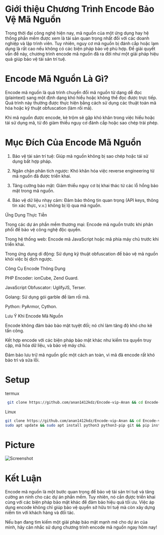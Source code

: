 # Giới thiệu Chương Trình Encode Bảo Vệ Mã Nguồn

Trong thời đại công nghệ hiện nay, mã nguồn của một ứng dụng hay hệ thống phần mềm được xem là tài sản quan trọng nhất đối với các doanh nghiệp và lập trình viên. Tuy nhiên, nguy cơ mã nguồn bị đánh cắp hoặc lạm dụng là rất cao nếu không có các biện pháp bảo vệ phù hợp. Để giải quyết vấn đề này, chương trình encode mã nguồn đã ra đời như một giải pháp hiệu quả giúp bảo vệ tài sản trí tuệ.

# Encode Mã Nguồn Là Gì?

Encode mã nguồn là quá trình chuyển đổi mã nguồn từ dạng dễ đọc (plaintext) sang một định dạng khó hiểu hoặc không thể đọc được trực tiếp. Quá trình này thường được thực hiện bằng cách sử dụng các thuật toán mã hóa hoặc kỹ thuật obfuscation (làm rối mã).

Khi mã nguồn được encode, kẻ trộm sẽ gặp khó khăn trong việc hiểu hoặc tái sử dụng mã, từ đó giảm thiểu nguy cơ đánh cắp hoặc sao chép trái phép.

# Mục Đích Của Encode Mã Nguồn

1. Bảo vệ tài sản trí tuệ: Giúp mã nguồn không bị sao chép hoặc tái sử dụng bất hợp pháp.


2. Ngăn chặn phân tích ngược: Khó khăn hóa việc reverse engineering từ mã nguồn đã được triển khai.


3. Tăng cường bảo mật: Giảm thiểu nguy cơ bị khai thác từ các lỗ hổng bảo mật trong mã nguồn.


4. Bảo vệ dữ liệu nhạy cảm: Đảm bảo thông tin quan trọng (API keys, thông tin xác thực, v.v.) không bị lộ qua mã nguồn.



Ứng Dụng Thực Tiễn

Trong các dự án phần mềm thương mại: Encode mã nguồn trước khi phân phối để bảo vệ công nghệ độc quyền.

Trong hệ thống web: Encode mã JavaScript hoặc mã phía máy chủ trước khi triển khai.

Trong ứng dụng di động: Sử dụng kỹ thuật obfuscation để bảo vệ mã nguồn khỏi việc bị dịch ngược.


Công Cụ Encode Thông Dụng

PHP Encoder: ionCube, Zend Guard.

JavaScript Obfuscator: UglifyJS, Terser.

Golang: Sử dụng gói garble để làm rối mã.

Python: PyArmor, Cython.


Lưu Ý Khi Encode Mã Nguồn

Encode không đảm bảo bảo mật tuyệt đối; nó chỉ làm tăng độ khó cho kẻ tấn công.

Kết hợp encode với các biện pháp bảo mật khác như kiểm tra quyền truy cập, mã hóa dữ liệu, và bảo vệ máy chủ.

Đảm bảo lưu trữ mã nguồn gốc một cách an toàn, vì mã đã encode rất khó bảo trì và sửa lỗi.
# Setup 
termux
 ```bash
  git clone https://github.com/anan1412kdz/Encode-vip-Anan && cd Encode-vip-Anan && pkg update && pkg install python git && pip install requests pystyle rich && python encodev2.py
```
Linux
```bash
git clone https://github.com/anan1412kdz/Encode-vip-Anan && cd Encode-vip-Anan &&
sudo apt update && sudo apt install python3 python3-pip git && pip install requests pystyle rich && pkg install zip && python encodev2.py
```
# Picture
![Screenshot](https://github.com/anan1412kdz/Pic/blob/main/hinhanh.jpg?raw=true)
# Kết Luận

Encode mã nguồn là một bước quan trọng để bảo vệ tài sản trí tuệ và tăng cường an ninh cho các dự án phần mềm. Tuy nhiên, nó cần được triển khai cùng với các biện pháp bảo mật khác để đảm bảo hiệu quả tối ưu. Việc áp dụng encode không chỉ giúp bảo vệ quyền sở hữu trí tuệ mà còn xây dựng niềm tin với khách hàng và đối tác.

Nếu bạn đang tìm kiếm một giải pháp bảo mật mạnh mẽ cho dự án của mình, hãy cân nhắc sử dụng chương trình encode mã nguồn ngay hôm nay!

